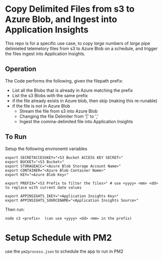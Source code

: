 
# Copy Delimited Files from s3 to Azure Blob, and Ingest into Application Insights

This repo is for a specific use case, to copy *large* numbers of *large* pipe delimieted telemetory files from s3 to Azure Blob on a schedule, and trigger the files ingest into Application Insights.

## Operation ##

The Code performs the following, given the filepath prefix: 
* List all the Blobs that is already in Azure matching the prefix
* List the s3 Blobs with the same prefix
* if the file already exists in Azure blob, then skip (making this re-runable)
* if the file is not in Azure Blob
    * Stream the file from s3 into Azure Blob
    * Changing the file Delimiter from '|' to ','
    * Ingest the comma-delimited file into Application Insights

## To Run ##

Setup the following environemt variables

```export ACCESSKEYID="<S3 Bucket ACCESS KEY>"
export SECRETACCESSKEY="<S3 Bucket ACCESS KEY SECRET>"
export BUCKET="<S3 Bucket>"
export STORAGEACC="<Azure Blob Storage Account Name>"
export CONTAINER="<Azure Blob Container Name>"
export KEY="<Azure Blob Key>"

export PREFIX="<S3 Prefix to filter the files>" # use <yyyy> <mm> <dd> to replace with current date values

export APPINSIGHTS_IKEY="<Application Insights Key>"
export APPINSIGHTS_SOURCENAME="<Application Insights Source>"
```

Then run:

```
node s3 <prefix>  (can use <yyyy> <dd> <mm> in the prefix)
```

# Setup Schedule with PM2

use the `pm2process.json` to schedule the app to run in PM2


